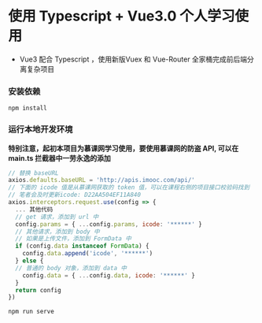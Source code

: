 # 使用 Typescript + Vue3.0 个人学习使用

* Vue3 配合 Typescript ，使用新版Vuex 和 Vue-Router 全家桶完成前后端分离复杂项目

### 安装依赖
```
npm install
```

### 运行本地开发环境

**特别注意，起初本项目为慕课网学习使用，要使用慕课网的防盗 API, 可以在 main.ts 拦截器中一劳永逸的添加**

```javascript
// 替换 baseURL
axios.defaults.baseURL = 'http://apis.imooc.com/api/'
// 下面的 icode 值是从慕课网获取的 token 值，可以在课程右侧的项目接口校验码找到
// 笔者会及时更新icode: D22AA504EF11A840
axios.interceptors.request.use(config => {
  ... 其他代码
  // get 请求，添加到 url 中
  config.params = { ...config.params, icode: '******' }
  // 其他请求，添加到 body 中
  // 如果是上传文件，添加到 FormData 中
  if (config.data instanceof FormData) {
    config.data.append('icode', '******')
  } else {
  // 普通的 body 对象，添加到 data 中
    config.data = { ...config.data, icode: '******' }
  }
  return config
})
```

```
npm run serve
```

